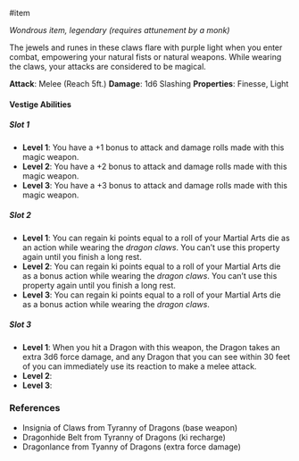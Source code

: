  #item 

_Wondrous item, legendary (requires attunement by a monk)_

The jewels and runes in these claws flare with purple light when you enter combat, empowering your natural fists or natural weapons. While wearing the claws, your attacks are considered to be magical.

**Attack**: Melee (Reach 5ft.)
**Damage**: 1d6 Slashing
**Properties**: Finesse, Light

#### Vestige Abilities

##### Slot 1
- **Level 1**: You have a +1 bonus to attack and damage rolls made with this magic weapon.
- **Level 2**: You have a +2 bonus to attack and damage rolls made with this magic weapon.
- **Level 3**: You have a +3 bonus to attack and damage rolls made with this magic weapon.

##### Slot 2
- **Level 1**: You can regain ki points equal to a roll of your Martial Arts die as an action while wearing the *dragon claws*. You can’t use this property again until you finish a long rest.
- **Level 2**: You can regain ki points equal to a roll of your Martial Arts die as a bonus action while wearing the *dragon claws*. You can’t use this property again until you finish a long rest.
- **Level 3**: You can regain ki points equal to a roll of your Martial Arts die as a bonus action while wearing the *dragon claws*.

##### Slot 3
- **Level 1**: When you hit a Dragon with this weapon, the Dragon takes an extra 3d6 force damage, and any Dragon that you can see within 30 feet of you can immediately use its reaction to make a melee attack.
- **Level 2**: 
- **Level 3**: 

### References

* Insignia of Claws from Tyranny of Dragons (base weapon)
* Dragonhide Belt from Tyranny of Dragons (ki recharge)
* Dragonlance from Tyanny of Dragons (extra force damage)

